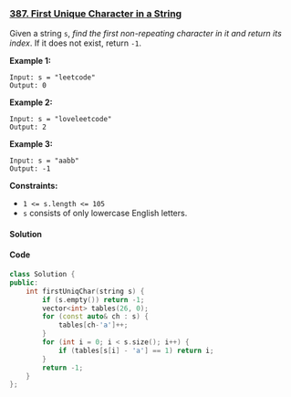 ### [387. First Unique Character in a String](https://leetcode.com/problems/first-unique-character-in-a-string/)

Given a string `s`, *find the first non-repeating character in it and return its index*. If it does not exist, return `-1`.

 

**Example 1:**

```
Input: s = "leetcode"
Output: 0
```

**Example 2:**

```
Input: s = "loveleetcode"
Output: 2
```

**Example 3:**

```
Input: s = "aabb"
Output: -1
```

 

**Constraints:**

- `1 <= s.length <= 105`
- `s` consists of only lowercase English letters.

#### Solution



#### Code

```c++
class Solution {
public:
    int firstUniqChar(string s) {
        if (s.empty()) return -1;
        vector<int> tables(26, 0);
        for (const auto& ch : s) {
            tables[ch-'a']++;
        }
        for (int i = 0; i < s.size(); i++) {
            if (tables[s[i] - 'a'] == 1) return i;
        }
        return -1;
    }
};
```



